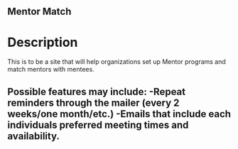 Mentor Match
---

# Description

This is to be a site that will help organizations set up Mentor programs and match mentors with mentees.

Possible features may include:
  -Repeat reminders through the mailer (every 2 weeks/one month/etc.)
  -Emails that include each individuals preferred meeting times and availability.
  -

